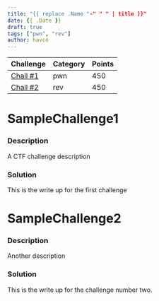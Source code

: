 ```yaml
---
title: "{{ replace .Name "-" " " | title }}"
date: {{ .Date }}
draft: true
tags: ["pwn", "rev"]
author: havce
---
```


| Challenge | Category | Points |
| --- | ----------- | --- |
| [Chall #1](#samplechallenge1) | pwn | 450 | 
| [Chall #2](#samplechallenge2) | rev | 450 |

# SampleChallenge1
### Description
A CTF challenge description

### Solution
This is the write up for the first challenge

# SampleChallenge2
### Description
Another description

### Solution
This is the write up for the challenge number two.


